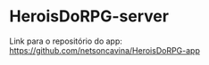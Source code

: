 # HeroisDoRPG-server
Link para o repositório do app: https://github.com/netsoncavina/HeroisDoRPG-app
